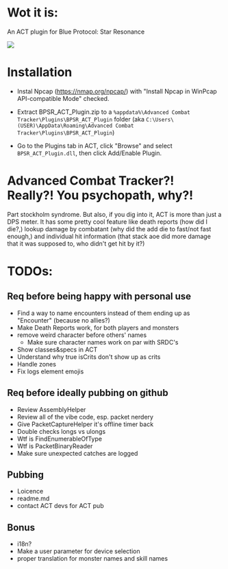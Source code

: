 # Wot it is:

An ACT plugin for Blue Protocol: Star Resonance

![](https://files.catbox.moe/sx6atv.png)

# Installation

- Instal Npcap (https://nmap.org/npcap/) with "Install Npcap in WinPcap API-compatible Mode" checked.

- Extract BPSR_ACT_Plugin.zip to a `%appdata%\Advanced Combat Tracker\Plugins\BPSR_ACT_Plugin` folder (aka `C:\Users\(USER)\AppData\Roaming\Advanced Combat Tracker\Plugins\BPSR_ACT_Plugin`)

- Go to the Plugins tab in ACT, click "Browse" and select `BPSR_ACT_Plugin.dll`, then click Add/Enable Plugin.

# Advanced Combat Tracker?! Really?! You psychopath, why?!

Part stockholm syndrome. But also, if you dig into it, ACT is more than just a DPS meter. It has some pretty cool feature like death reports (how did I die?,) lookup damage by combatant (why did the add die to fast/not fast enough,) and individual hit information (that stack aoe did more damage that it was supposed to, who didn't get hit by it?)

# TODOs:

## Req before being happy with personal use
- Find a way to name encounters instead of them ending up as "Encounter" (because no allies?)
- Make Death Reports work, for both players and monsters
- remove weird character before others' names
	- Make sure character names work on par with SRDC's
- Show classes&specs in ACT
- Understand why true isCrits don't show up as crits
- Handle zones
- Fix logs element emojis

## Req before ideally pubbing on github
- Review AssemblyHelper
- Review all of the vibe code, esp. packet nerdery
- Give PacketCaptureHelper it's offline timer back
- Double checks longs vs ulongs
- Wtf is FindEnumerableOfType
- Wtf is PacketBinaryReader
- Make sure unexpected catches are logged

## Pubbing
- Loicence
- readme.md
- contact ACT devs for ACT pub

## Bonus
- i18n?
- Make a user parameter for device selection
- proper translation for monster names and skill names
